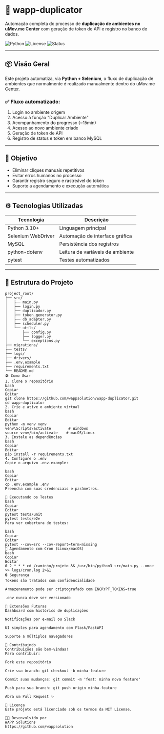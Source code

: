 # 🚀 wapp-duplicator

Automação completa do processo de **duplicação de ambientes no uMov.me Center** com geração de token de API e registro no banco de dados.

![Python](https://img.shields.io/badge/Python-3.10+-blue.svg)
![License](https://img.shields.io/badge/license-MIT-green.svg)
![Status](https://img.shields.io/badge/status-em%20desenvolvimento-yellow)

---

## 📦 Visão Geral

Este projeto automatiza, via **Python + Selenium**, o fluxo de duplicação de ambientes que normalmente é realizado manualmente dentro do uMov.me Center.

### ✅ Fluxo automatizado:
1. Login no ambiente origem
2. Acesso à função "Duplicar Ambiente"
3. Acompanhamento do progresso (~15min)
4. Acesso ao novo ambiente criado
5. Geração de token de API
6. Registro de status e token em banco MySQL

---

## 🎯 Objetivo

- Eliminar cliques manuais repetitivos
- Evitar erros humanos no processo
- Garantir registro seguro e rastreável do token
- Suporte a agendamento e execução automática

---

## ⚙️ Tecnologias Utilizadas

| Tecnologia         | Descrição                         |
|--------------------|-----------------------------------|
| Python 3.10+       | Linguagem principal                |
| Selenium WebDriver | Automação de interface gráfica    |
| MySQL              | Persistência dos registros         |
| python-dotenv      | Leitura de variáveis de ambiente  |
| pytest             | Testes automatizados               |

---

## 📁 Estrutura do Projeto

```text
project_root/
├── src/
│   ├── main.py
│   ├── login.py
│   ├── duplicador.py
│   ├── token_generator.py
│   ├── db_adapter.py
│   ├── scheduler.py
│   └── utils/
│       ├── config.py
│       ├── logger.py
│       └── exceptions.py
├── migrations/
├── tests/
├── logs/
├── drivers/
├── .env.example
├── requirements.txt
└── README.md
🛠️ Como Usar
1. Clone o repositório
bash
Copiar
Editar
git clone https://github.com/wappsolution/wapp-duplicator.git
cd wapp-duplicator
2. Crie e ative o ambiente virtual
bash
Copiar
Editar
python -m venv venv
venv\Scripts\activate        # Windows
source venv/bin/activate    # macOS/Linux
3. Instale as dependências
bash
Copiar
Editar
pip install -r requirements.txt
4. Configure o .env
Copie o arquivo .env.example:

bash
Copiar
Editar
cp .env.example .env
Preencha com suas credenciais e parâmetros.

🧪 Executando os Testes
bash
Copiar
Editar
pytest tests/unit
pytest tests/e2e
Para ver cobertura de testes:

bash
Copiar
Editar
pytest --cov=src --cov-report=term-missing
📆 Agendamento com Cron (Linux/macOS)
bash
Copiar
Editar
0 2 * * * cd /caminho/projeto && /usr/bin/python3 src/main.py --once >> logs/cron.log 2>&1
🔒 Segurança
Tokens são tratados com confidencialidade

Armazenamento pode ser criptografado com ENCRYPT_TOKENS=true

.env nunca deve ser versionado

🧩 Extensões Futuras
Dashboard com histórico de duplicações

Notificações por e-mail ou Slack

UI simples para agendamento com Flask/FastAPI

Suporte a múltiplos navegadores

🤝 Contribuindo
Contribuições são bem-vindas!
Para contribuir:

Fork este repositório

Crie sua branch: git checkout -b minha-feature

Commit suas mudanças: git commit -m 'feat: minha nova feature'

Push para sua branch: git push origin minha-feature

Abra um Pull Request ✨

📄 Licença
Este projeto está licenciado sob os termos da MIT License.

👨‍💻 Desenvolvido por
WAPP Solutions
https://github.com/wappsolution
